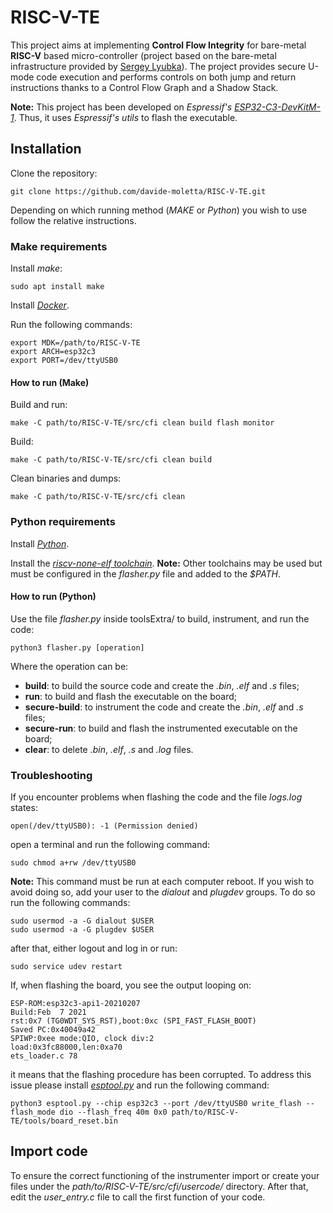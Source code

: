 # RISC-V-TE

This project aims at implementing **Control Flow Integrity** for bare-metal **RISC-V** based micro-controller (project based on the bare-metal infrastructure provided by [Sergey Lyubka](https://github.com/cpq/mdk/tree/main)).
The project provides secure U-mode code execution and performs controls on both jump and return instructions thanks to a Control Flow Graph and a Shadow Stack.

**Note:** This project has been developed on _Espressif's_ [_ESP32-C3-DevKitM-1_](https://docs.espressif.com/projects/esp-dev-kits/en/latest/esp32c3/esp32-c3-devkitm-1/index.html). Thus, it uses _Espressif's utils_ to flash the executable.

## Installation

Clone the repository:

```
git clone https://github.com/davide-moletta/RISC-V-TE.git
```

Depending on which running method (_MAKE_ or _Python_) you wish to use follow the relative instructions.

### Make requirements

Install _make_:
```
sudo apt install make
```

Install [_Docker_](https://docs.docker.com/engine/install/ubuntu/).

Run the following commands:
```
export MDK=/path/to/RISC-V-TE
export ARCH=esp32c3
export PORT=/dev/ttyUSB0
```

#### How to run (Make)

Build and run:
```
make -C path/to/RISC-V-TE/src/cfi clean build flash monitor
```

Build:
```
make -C path/to/RISC-V-TE/src/cfi clean build
```

Clean binaries and dumps:
```
make -C path/to/RISC-V-TE/src/cfi clean
```

### Python requirements

Install [_Python_](https://www.python.org/downloads/).

Install the [_riscv-none-elf toolchain_](https://github.com/xpack-dev-tools/riscv-none-elf-gcc-xpack). 
**Note:** Other toolchains may be used but must be configured in the _flasher.py_ file and added to the _$PATH_.

#### How to run (Python)

Use the file _flasher.py_ inside toolsExtra/ to build, instrument, and run the code:
```
python3 flasher.py [operation]
```

Where the operation can be:
- **build**: to build the source code and create the _.bin_, _.elf_ and _.s_ files;
- **run**: to build and flash the executable on the board;
- **secure-build**: to instrument the code and create the _.bin_, _.elf_ and _.s_ files;
- **secure-run**: to build and flash the instrumented executable on the board;
- **clear**: to delete _.bin_, _.elf_, _.s_ and _.log_ files.

### Troubleshooting

If you encounter problems when flashing the code and the file _logs.log_ states:
```
open(/dev/ttyUSB0): -1 (Permission denied)
```
open a terminal and run the following command:
```
sudo chmod a+rw /dev/ttyUSB0
```

**Note:** This command must be run at each computer reboot.
If you wish to avoid doing so, add your user to the _dialout_ and _plugdev_ groups.
To do so run the following commands:
```
sudo usermod -a -G dialout $USER
sudo usermod -a -G plugdev $USER
```
after that, either logout and log in or run:
```
sudo service udev restart
```

If, when flashing the board, you see the output looping on:
```
ESP-ROM:esp32c3-api1-20210207
Build:Feb  7 2021 
rst:0x7 (TG0WDT_SYS_RST),boot:0xc (SPI_FAST_FLASH_BOOT) 
Saved PC:0x40049a42 
SPIWP:0xee mode:QIO, clock div:2 
load:0x3fc88000,len:0xa70 
ets_loader.c 78
```
it means that the flashing procedure has been corrupted.
To address this issue please install [_esptool.py_](https://docs.espressif.com/projects/esptool/en/latest/esp32/) and run the following command:
```
python3 esptool.py --chip esp32c3 --port /dev/ttyUSB0 write_flash --flash_mode dio --flash_freq 40m 0x0 path/to/RISC-V-TE/tools/board_reset.bin 
```

## Import code

To ensure the correct functioning of the instrumenter import or create your files under the _path/to/RISC-V-TE/src/cfi/usercode/_ directory.
After that, edit the _user\_entry.c_ file to call the first function of your code.
